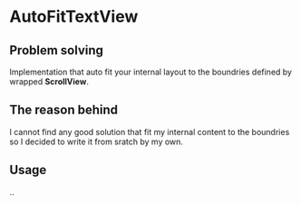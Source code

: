 # AutoFitTextView

## Problem solving
Implementation that auto fit your internal layout to the boundries defined by wrapped **ScrollView**.

## The reason behind
I cannot find any good solution that fit my internal content to the boundries so I decided to write it from sratch by my own.

## Usage
..



